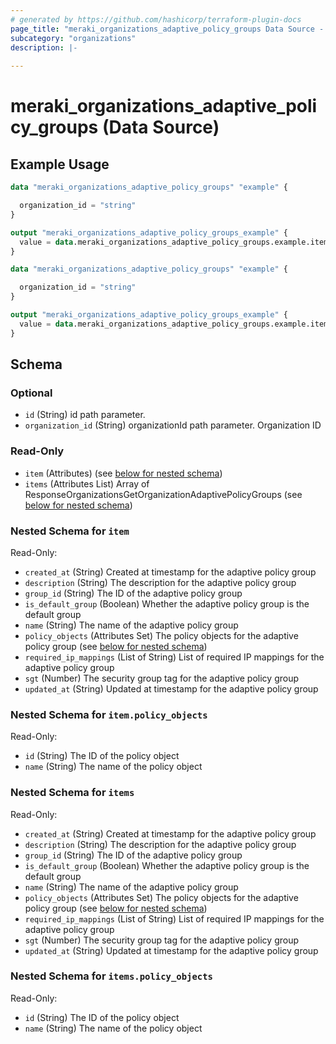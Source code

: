 ```yaml
---
# generated by https://github.com/hashicorp/terraform-plugin-docs
page_title: "meraki_organizations_adaptive_policy_groups Data Source - terraform-provider-meraki"
subcategory: "organizations"
description: |-
  
---
```


# meraki_organizations_adaptive_policy_groups (Data Source)



## Example Usage

```terraform
data "meraki_organizations_adaptive_policy_groups" "example" {

  organization_id = "string"
}

output "meraki_organizations_adaptive_policy_groups_example" {
  value = data.meraki_organizations_adaptive_policy_groups.example.items
}

data "meraki_organizations_adaptive_policy_groups" "example" {

  organization_id = "string"
}

output "meraki_organizations_adaptive_policy_groups_example" {
  value = data.meraki_organizations_adaptive_policy_groups.example.item
}
```

<!-- schema generated by tfplugindocs -->
## Schema

### Optional

- `id` (String) id path parameter.
- `organization_id` (String) organizationId path parameter. Organization ID

### Read-Only

- `item` (Attributes) (see [below for nested schema](#nestedatt--item))
- `items` (Attributes List) Array of ResponseOrganizationsGetOrganizationAdaptivePolicyGroups (see [below for nested schema](#nestedatt--items))

<a id="nestedatt--item"></a>
### Nested Schema for `item`

Read-Only:

- `created_at` (String) Created at timestamp for the adaptive policy group
- `description` (String) The description for the adaptive policy group
- `group_id` (String) The ID of the adaptive policy group
- `is_default_group` (Boolean) Whether the adaptive policy group is the default group
- `name` (String) The name of the adaptive policy group
- `policy_objects` (Attributes Set) The policy objects for the adaptive policy group (see [below for nested schema](#nestedatt--item--policy_objects))
- `required_ip_mappings` (List of String) List of required IP mappings for the adaptive policy group
- `sgt` (Number) The security group tag for the adaptive policy group
- `updated_at` (String) Updated at timestamp for the adaptive policy group

<a id="nestedatt--item--policy_objects"></a>
### Nested Schema for `item.policy_objects`

Read-Only:

- `id` (String) The ID of the policy object
- `name` (String) The name of the policy object



<a id="nestedatt--items"></a>
### Nested Schema for `items`

Read-Only:

- `created_at` (String) Created at timestamp for the adaptive policy group
- `description` (String) The description for the adaptive policy group
- `group_id` (String) The ID of the adaptive policy group
- `is_default_group` (Boolean) Whether the adaptive policy group is the default group
- `name` (String) The name of the adaptive policy group
- `policy_objects` (Attributes Set) The policy objects for the adaptive policy group (see [below for nested schema](#nestedatt--items--policy_objects))
- `required_ip_mappings` (List of String) List of required IP mappings for the adaptive policy group
- `sgt` (Number) The security group tag for the adaptive policy group
- `updated_at` (String) Updated at timestamp for the adaptive policy group

<a id="nestedatt--items--policy_objects"></a>
### Nested Schema for `items.policy_objects`

Read-Only:

- `id` (String) The ID of the policy object
- `name` (String) The name of the policy object

